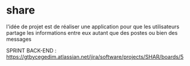 # share
l'idée de projet est de réaliser une application pour que les utilisateurs partage les informations entre eux autant que des postes ou bien des messages 


SPRINT BACK-END : 
      https://gtbycegedim.atlassian.net/jira/software/projects/SHAR/boards/5